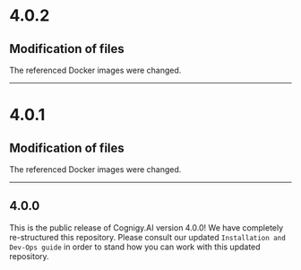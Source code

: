 # 4.0.2
## Modification of files
The referenced Docker images were changed.

---

# 4.0.1
## Modification of files
The referenced Docker images were changed.

---

## 4.0.0
This is the public release of Cognigy.AI version 4.0.0! We have completely re-structured this repository. Please consult our updated `Installation and Dev-Ops guide` in order to stand how you can work with this updated repository.